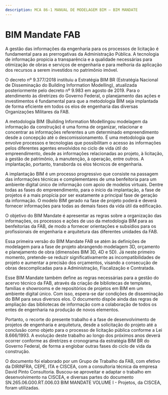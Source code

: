 ```yaml
---
description: MCA 86-1 MANUAL DE MODELAGEM BIM – BIM MANDATE
---
```


# BIM Mandate FAB

A gestão das informações da engenharia para os processos de licitação é fundamental para as prerrogativas da Administração Pública. A tecnologia de informação propicia a transparência e a qualidade necessárias para otimização de obras e serviços de engenharia e para melhoria da aplicação dos recursos a serem investidos no patrimônio imóvel.

O decreto nº 9.377/2018 instituiu a Estratégia BIM BR (Estratégia Nacional de Disseminação do Building Information Modelling), atualizada posteriormente pelo decreto nº 9.983 em agosto de 2019. Para o atendimento às diretrizes do Governo Federal, o planejamento das ações e investimentos é fundamental para que a metodologia BIM seja implantada de forma eficiente em todos os elos de engenharia das diversas Organizações Militares da FAB.

A metodologia BIM (Building Information Modellingou modelagem da informação da construção) é uma forma de organizar, relacionar e concentrar as informações referentes a um determinado empreendimento desde a concepção até o descomissionamento. É uma metodologia que envolve processos e tecnologias que possibilitam o acesso às informações pelos diferentes agentes envolvidos no ciclo de vida útil do empreendimento, desde as informações relacionadas ao projeto, à licitação, à gestão de patrimônio, à manutenção, à operação, entre outros. A implantação, portanto, transborda os elos técnicos de engenharia.

A implantação BIM é um processo progressivo que consiste na passagem das informações técnicas e complementares de uma benfeitoria para um ambiente digital único de informação com apoio de modelos virtuais. Dentre todas as fases do empreendimento, para o início da implantação, a fase de projetos é a mais propícia por ser exatamente a principal fase de geração da informação. O modelo BIM gerado na fase de projeto poderá e deverá fornecer informações para todas as demais fases da vida útil da edificação.

O objetivo do BIM Mandate é apresentar as regras sobre a organização das informações, os processos e ações de uso da metodologia BIM para as benfeitorias da FAB, de modo a fornecer orientações e subsídios para os profissionais de engenharia e arquitetura das diferentes unidades da FAB.

Essa primeira versão do BIM Mandate FAB se atém às definições de modelagem para a fase de projeto abrangendo modelagem 3D, orçamento e planejamento de obra (dimensões BIM 3D, 4D e 5D). Já neste primeiro momento, pretende-se reduzir significativamente as incompatibilidades de projeto e aumentar a precisão dos orçamentos, visando a consecução de obras descomplicadas para a Administração, Fiscalização e Contratada.

Esse BIM Mandate também define as regras necessárias para a gestão do acervo técnico da FAB, através da criação de bibliotecas de templates, famílias e showrooms e de repositórios de projetos em BIM em um ambiente digital único. Com isso, espera-se dar condições de disseminação do BIM para seus diversos elos. O documento dispõe ainda das regras de ampliação das bibliotecas de informação com a colaboração de todos os entes de engenharia na produção de novos elementos.

Portanto, o recorte do presente trabalho é a fase de desenvolvimento de projetos de engenharia e arquitetura, desde a solicitação do projeto até a conclusão como objeto para o processo de licitação pública conforme a Lei 8.666/1993. A evolução deste trabalho ao longo dos próximos anos deverá ocorrer conforme as diretrizes e cronograma da estratégia BIM BR do Governo Federal, de forma a englobar outras fases do ciclo de vida da construção.

O documento foi elaborado por um Grupo de Trabalho da FAB, com efetivo da DIRINFRA, CEPE, ITA e CISCEA, com a consultoria técnica da empresa David Pinto Consultoria. Buscou-se aproveitar e adaptar o trabalho em desenvolvimento na CISCEA, e diversas partes do documento SN.265.06.G00.RT.006.03 BIM MANDATE VOLUME I - Projetos, da CISCEA, foram utilizadas.
